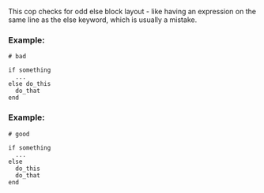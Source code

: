 This cop checks for odd else block layout - like
having an expression on the same line as the else keyword,
which is usually a mistake.

### Example:

    # bad

    if something
      ...
    else do_this
      do_that
    end

### Example:

    # good

    if something
      ...
    else
      do_this
      do_that
    end